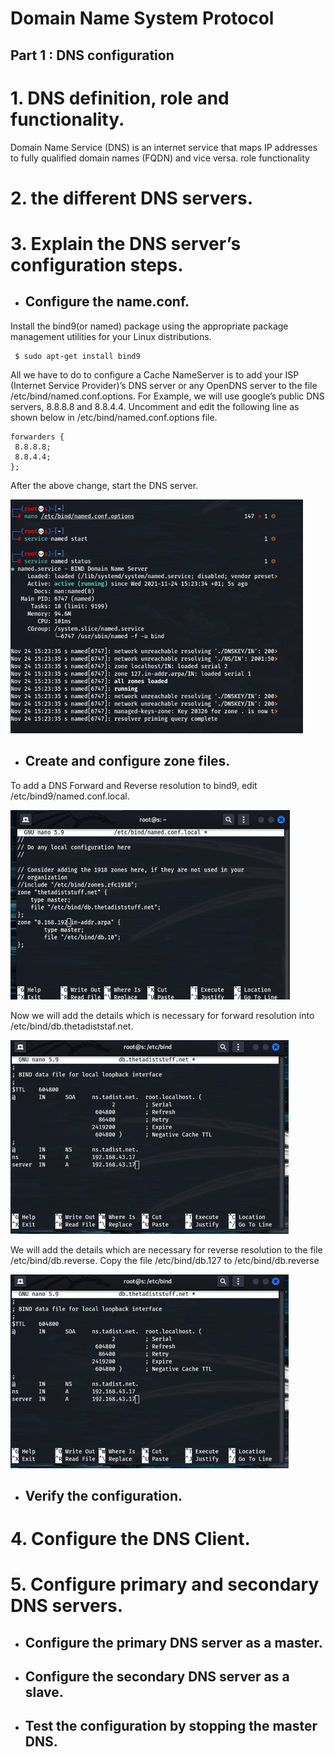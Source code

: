 # Domain Name System Protocol

## Part 1 : DNS configuration

# 1. DNS definition, role and functionality.

Domain Name Service (DNS) is an internet service that maps IP addresses to fully qualified domain names (FQDN) and vice versa.
role 
functionality
# 2. the different DNS servers.


# 3. Explain the DNS server’s configuration steps.
   - ## Configure the name.conf.
   
   Install the bind9(or named) package using the appropriate package management utilities for your Linux distributions.
   ```
    $ sudo apt-get install bind9
   ```
   All we have to do to configure a Cache NameServer is to add your ISP (Internet Service Provider)’s DNS server or any OpenDNS server to the file /etc/bind/named.conf.options. For Example, we will use google’s public DNS servers, 8.8.8.8 and 8.8.4.4.
   Uncomment and edit the following line as shown below in /etc/bind/named.conf.options file.
   ```
   forwarders {
    8.8.8.8;
    8.8.4.4;
};
   ```
   After the above change, start the DNS server.
   
   ![Image](dns1.jpeg)
   
   - ## Create and configure zone files.

To add a DNS Forward and Reverse resolution to bind9, edit /etc/bind9/named.conf.local.

![Image](dns2.jpeg)

Now we will add the details which is necessary for forward resolution into /etc/bind/db.thetadiststaf.net.

![Image](dns3.jpeg)

We will add the details which are necessary for reverse resolution to the file /etc/bind/db.reverse. Copy the file /etc/bind/db.127 to /etc/bind/db.reverse

![Image](dns3.jpeg)

   - ## Verify the configuration.
# 4. Configure the DNS Client.
# 5. Configure primary and secondary DNS servers.
   -  ## Configure the primary DNS server as a master.
   -  ## Configure the secondary DNS server as a slave.
   -  ## Test the configuration by stopping the master DNS.
